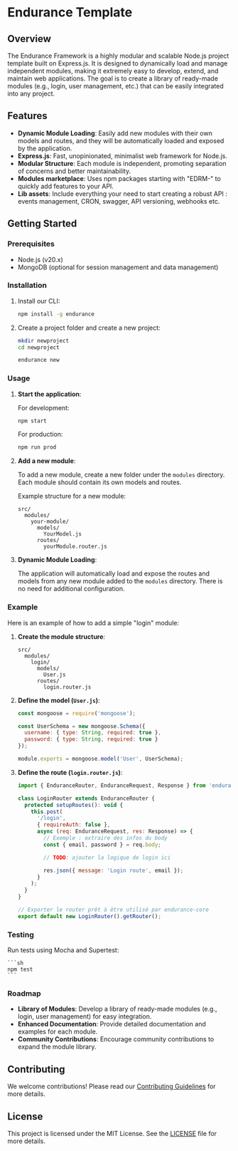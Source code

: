 # Endurance Template

## Overview

The Endurance Framework is a highly modular and scalable Node.js project template built on Express.js. It is designed to dynamically load and manage independent modules, making it extremely easy to develop, extend, and maintain web applications. The goal is to create a library of ready-made modules (e.g., login, user management, etc.) that can be easily integrated into any project.

## Features

- **Dynamic Module Loading**: Easily add new modules with their own models and routes, and they will be automatically loaded and exposed by the application.
- **Express.js**: Fast, unopinionated, minimalist web framework for Node.js.
- **Modular Structure**: Each module is independent, promoting separation of concerns and better maintainability.
- **Modules marketplace**: Uses npm packages starting with "EDRM-" to quickly add features to your API. 
- **Lib assets**: Include everything your need to start creating a robust API : events management, CRON, swagger, API versioning, webhooks etc.

## Getting Started

### Prerequisites

- Node.js (v20.x)
- MongoDB (optional for session management and data management)

### Installation

1. Install our CLI:

    ```sh
    npm install -g endurance
    ```

2. Create a project folder and create a new project:

    ```sh
    mkdir newproject
    cd newproject

    endurance new
    ```

### Usage

1. **Start the application**:

    For development:

    ```sh
    npm start
    ```

    For production:

    ```sh
    npm run prod
    ```

2. **Add a new module**:

    To add a new module, create a new folder under the `modules` directory. Each module should contain its own models and routes.

    Example structure for a new module:

    ```
    src/
      modules/
        your-module/
          models/
            YourModel.js
          routes/
            yourModule.router.js
    ```

3. **Dynamic Module Loading**:

    The application will automatically load and expose the routes and models from any new module added to the `modules` directory. There is no need for additional configuration.

### Example

Here is an example of how to add a simple "login" module:

1. **Create the module structure**:

    ```
    src/
      modules/
        login/
          models/
            User.js
          routes/
            login.router.js
    ```

2. **Define the model (`User.js`)**:

    ```javascript
    const mongoose = require('mongoose');

    const UserSchema = new mongoose.Schema({
      username: { type: String, required: true },
      password: { type: String, required: true }
    });

    module.exports = mongoose.model('User', UserSchema);
    ```

3. **Define the route (`login.router.js`)**:

    ```javascript
    import { EnduranceRouter, EnduranceRequest, Response } from 'endurance-core';

    class LoginRouter extends EnduranceRouter {
      protected setupRoutes(): void {
        this.post(
          '/login',
          { requireAuth: false },
          async (req: EnduranceRequest, res: Response) => {
            // Exemple : extraire des infos du body
            const { email, password } = req.body;

            // TODO: ajouter la logique de login ici

            res.json({ message: 'Login route', email });
          }
        );
      }
    }

    // Exporter le router prêt à être utilisé par endurance-core
    export default new LoginRouter().getRouter();
    ```

### Testing

Run tests using Mocha and Supertest:

    ```sh
    npm test
    ```

### Roadmap

- **Library of Modules**: Develop a library of ready-made modules (e.g., login, user management) for easy integration.
- **Enhanced Documentation**: Provide detailed documentation and examples for each module.
- **Community Contributions**: Encourage community contributions to expand the module library.

## Contributing

We welcome contributions! Please read our [Contributing Guidelines](CONTRIBUTING.md) for more details.

## License

This project is licensed under the MIT License. See the [LICENSE](LICENSE) file for more details.
